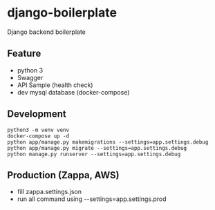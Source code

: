 # django-boilerplate
Django backend boilerplate

## Feature
* python 3
* Swagger
* API Sample (health check)
* dev mysql database (docker-compose)

## Development 

```
python3 -m venv venv
docker-compose up -d   
python app/manage.py makemigrations --settings=app.settings.debug
python app/manage.py migrate --settings=app.settings.debug
python manage.py runserver --settings=app.settings.debug
```


## Production (Zappa, AWS)

* fill zappa.settings.json
* run all command using --settings=app.settings.prod
